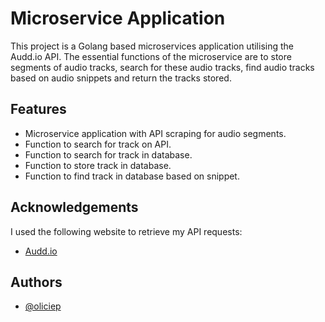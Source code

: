 # Microservice Application

This project is a Golang based microservices application utilising the Audd.io API. The essential functions of the microservice are to store segments of audio tracks, search for these audio tracks, find audio tracks based on audio snippets and return the tracks stored.


## Features

- Microservice application with API scraping for audio segments.
- Function to search for track on API.
- Function to search for track in database.
- Function to store track in database.
- Function to find track in database based on snippet.


## Acknowledgements
I used the following website to retrieve my API requests:
 - [Audd.io](https://audd.io/)


## Authors

- [@oliciep](https://www.github.com/oliciep)

